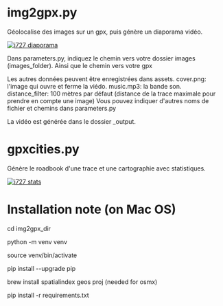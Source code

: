 # img2gpx.py

Géolocalise des images sur un gpx, puis génère un diaporama vidéo.

[![i727 diaporama](assets/screenshot.jpg)](https://youtu.be/KQYF0Ujdgek)

Dans parameters.py, indiquez le chemin vers votre dossier images (images_folder).
Ainsi que le chemin vers votre gpx

Les autres données peuvent être enregistrées dans assets.
cover.png: l'image qui ouvre et ferme la viédo.
music.mp3: la bande son.
distance_filter: 100 mètres par défaut (distance de la trace maximale pour prendre en compte une image)
Vous pouvez indiquer d'autres noms de fichier et chemins dans parameters.py

La vidéo est générée dans le dossier _output.

# gpxcities.py

Génère le roadbook d'une trace et une cartographie avec statistiques.

[![i727 stats](assets/screenshot_map.jpg)](https://727.tcrouzet.com/static/route-727_road_book_plus.html)

# Installation note (on Mac OS)

cd img2gpx_dir

python -m venv venv

source venv/bin/activate

pip install --upgrade pip

brew install spatialindex geos proj (needed for osmx)

pip install -r requirements.txt